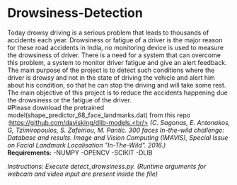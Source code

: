 # Drowsiness-Detection
Today drowsy driving is a serious problem that leads to thousands of accidents each year. Drowsiness or fatigue of a driver is the major reason for these road accidents in India, no monitoring device is used to measure the drowsiness of driver. There is a need for a system that can overcome this problem, a system to monitor driver fatigue and give an alert feedback.<br/>
The main purpose of the project is to detect such conditions where the driver is drowsy and not in the state of driving the vehicle and alert him about his condition, so that he can stop the driving and will take some rest. The main objective of this project is to reduce the accidents happening due the drowsiness or the fatigue of the driver.
<br/>
#Please download the pretrained model(shape_predictor_68_face_landmarks.dat) from this repo :https://github.com/davisking/dlib-models.<br/>
<i>(C. Sagonas, E. Antonakos, G, Tzimiropoulos, S. Zafeiriou, M. Pantic. 
300 faces In-the-wild challenge: Database and results. 
Image and Vision Computing (IMAVIS), Special Issue on Facial Landmark Localisation "In-The-Wild". 2016.)</i>
<br/>
<b>Requirements:</b>
-NUMPY
-OPENCV
-SCIKIT
-DLIB

<i>Instructions: Execute detect_drowsiness.py. (Runtime arguments for webcam and video input are present inside the file)</i>
